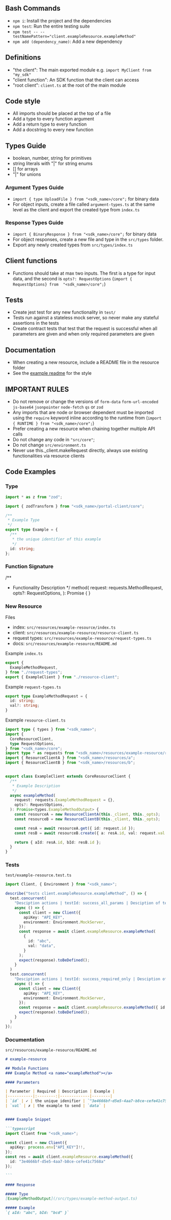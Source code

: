 ## Bash Commands
- `npm i`: Install the project and the dependencies
- `npm test`: Run the entire testing suite
- `npm test -- --testNamePattern="client.exampleResource.exampleMethod"` 
- `npm add (dependency_name)`: Add a new dependency

## Definitions
- "the client": The main exported module e.g. `import MyClient from "my_sdk"`
- "client function": An SDK function that the client can access
- "root client": `client.ts` at the root of the main module

## Code style
- All imports should be placed at the top of a file
- Add a type to every function argument
- Add a return type to every function
- Add a docstring to every new function

## Types Guide
- boolean, number, string for primitives
- string literals with "|" for string enums
- [] for arrays
- "|" for unions

### Argument Types Guide
- `import { type UploadFile } from "<sdk_name>/core";` for binary data
- For object inputs, create a file called `argument-types.ts` at the same level as the client and export the created type from `index.ts`

### Response Types Guide
- `import { BinaryResponse } from "<sdk_name>/core";` for binary data
- For object responses, create a new file and type in the `src/types` folder.
- Export any newly created types from `src/types/index.ts`

## Client functions
- Functions should take at max two inputs. The first is a type for input data, and the second is `opts?: RequestOptions` (`import { RequestOptions} from  "<sdk_name>/core";`)

## Tests
- Create jest test for any new functionality in `test/`
- Tests run against a stateless mock server, so never make any stateful assertions in the tests
- Create contract tests that test that the request is successful when all parameters are given and when only required parameters are given

## Documentation
- When creating a new resource, include a README file in the resource folder
- See the [example readme](#documentation) for the style

## IMPORTANT RULES
- Do not remove or change the versions of `form-data` `form-url-encoded` `js-base64` `jsonpointer` `node-fetch` `qs` or `zod`
- Any imports that are node or browser dependent must be imported using the `require` keyword inline according to the runtime from (`import { RUNTIME } from "<sdk_name>/core";`)
- Prefer creating a new resource when chaining together multiple API calls
- Do not change any code in `"src/core"`;
- Do not change `src/environment.ts`
- Never use this._client.makeRequest directly, always use existing functionalities via resource clients

## Code Examples

### Type
```ts
import * as z from "zod";

import { zodTransform } from "<sdk_name>/portal-client/core";

/**
 * Example Type
 */
export type Example = {
  /**
   * the unique identifier of this example
   */
  id: string;
};
```

### Function Signature
  /**
   * Functionality Description
   */
  method(
    request: requests.MethodRequest,
    opts?: RequestOptions,
  ): Promise<null> {
  }

### New Resource
Files
- index: `src/resources/example-resource/index.ts`
- client: `src/resources/example-resource/resource-client.ts`
- request types: `src/resources/example-resource/request-types.ts`
- docs: `src/resources/example-resource/README.md`

Example `index.ts`
```ts
export {
  ExampleMethodRequest,
} from "./request-types";
export { ExampleClient } from "./resource-client";
```

Example `request-types.ts`
```ts
export type ExampleMethodRequest = {
  id: string;
  val?: string;
}
```

Example `resource-client.ts`
```ts
import type { types } from "<sdk_name>";
import {
  CoreResourceClient,
  type RequestOptions,
} from "<sdk_name>/core";
import type * as requests from "<sdk_name>/resources/example-resource/request-types";
import { ResourceClientA } from "<sdk_name>/resources/a";
import { ResourceClientB } from "<sdk_name>/resources/b";


export class ExampleClient extends CoreResourceClient {
  /**
   * Example Description
   */
  async exampleMethod(
    request: requests.ExampleMethodRequest = {},
    opts?: RequestOptions,
  ): Promise<types.ExampleMethodOutput> {
    const resourceA = new ResourceClientA(this._client, this._opts);
    const resourceB = new ResourceClientB(this._client, this._opts);

    const resA = await resourceA.get({ id: request.id });
    const resB = await resourceB.create({ a: resA.id, val: request.val });

    return { aId: resA.id, bId: resB.id };
  }
}

```

### Tests
`test/example-resource.test.ts`
```ts
import Client, { Environment } from "<sdk_name>";

describe("tests client.exampleResource.exampleMethod", () => {
  test.concurrent(
    "Desciption actions | testId: success_all_params | Desciption of test",
    async () => {
      const client = new Client({
        apiKey: "API_KEY",
        environment: Environment.MockServer,
      });
      const response = await client.exampleResource.exampleMethod( 
        {
          id: "abc",
          val: "data",
        }
      );
      expect(response).toBeDefined();
    }
  )
  test.concurrent(
    "Desciption actions | testId: success_required_only | Desciption of test",
    async () => {
      const client = new Client({
        apiKey: "API_KEY",
        environment: Environment.MockServer,
      });
      const response = await client.exampleResource.exampleMethod({ id: "abc" });
      expect(response).toBeDefined();
    }
  )
});
```

### Documentation
`src/resources/example-resource/README.md`

````markdown
# example-resource

## Module Functions
### Example Method <a name="exampleMethod"></a>

#### Parameters

| Parameter | Required | Description | Example |
|-----------|:--------:|-------------|--------|
| `id` | ✓ | the unique idenifier | `"3e4666bf-d5e5-4aa7-b8ce-cefe41c7568a"` |
| `val` | ✗ | the example to send | `data` |


#### Example Snippet

```typescript
import Client from "<sdk_name>";

const client = new Client({
  apiKey: process.env["API_KEY"]!!,
});
const res = await client.exampleResource.exampleMethod({
  id: "3e4666bf-d5e5-4aa7-b8ce-cefe41c7568a"
});

```

#### Response

##### Type
[ExampleMethodOutput](/src/types/example-method-output.ts)

##### Example
`{ aId: "abc", bId: "bcd" }`

````